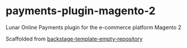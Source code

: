 # payments-plugin-magento-2

Lunar Online Payments plugin for the e-commerce platform Magento 2

Scaffolded from [backstage-template-empty-repository](https://github.com/lunarway/backstage-template-empty-repository)
